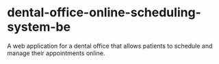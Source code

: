 # dental-office-online-scheduling-system-be
A web application for a dental office that allows patients to schedule and manage their appointments online.
